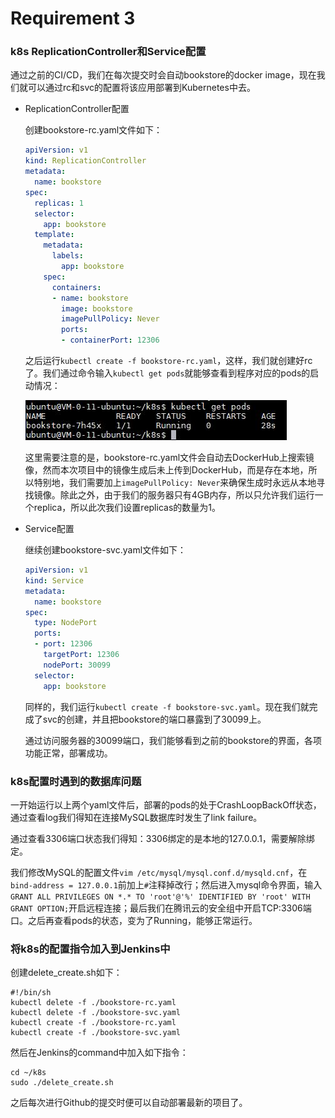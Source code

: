# Requirement 3

### k8s ReplicationController和Service配置

通过之前的CI/CD，我们在每次提交时会自动bookstore的docker image，现在我们就可以通过rc和svc的配置将该应用部署到Kubernetes中去。

- ReplicationController配置

  创建bookstore-rc.yaml文件如下：

  ```yaml
  apiVersion: v1
  kind: ReplicationController
  metadata:
    name: bookstore
  spec:
    replicas: 1
    selector:
      app: bookstore
    template:
      metadata:
        labels:
          app: bookstore
      spec:
        containers:
        - name: bookstore
          image: bookstore
          imagePullPolicy: Never
          ports:
          - containerPort: 12306
  ```

  之后运行`kubectl create -f bookstore-rc.yaml`，这样，我们就创建好rc了。我们通过命令输入`kubectl get pods`就能够查看到程序对应的pods的启动情况：

  ![](./image/get_pods.jpg)

  这里需要注意的是，bookstore-rc.yaml文件会自动去DockerHub上搜索镜像，然而本次项目中的镜像生成后未上传到DockerHub，而是存在本地，所以特别地，我们需要加上`imagePullPolicy: Never`来确保生成时永远从本地寻找镜像。除此之外，由于我们的服务器只有4GB内存，所以只允许我们运行一个replica，所以此次我们设置replicas的数量为1。

- Service配置

  继续创建bookstore-svc.yaml文件如下：

  ```yaml
  apiVersion: v1
  kind: Service
  metadata:
    name: bookstore
  spec:
    type: NodePort
    ports:
    - port: 12306
      targetPort: 12306
      nodePort: 30099
    selector:
      app: bookstore
  ```

  同样的，我们运行`kubectl create -f bookstore-svc.yaml`。现在我们就完成了svc的创建，并且把bookstore的端口暴露到了30099上。

  通过访问服务器的30099端口，我们能够看到之前的bookstore的界面，各项功能正常，部署成功。

### k8s配置时遇到的数据库问题

一开始运行以上两个yaml文件后，部署的pods的处于CrashLoopBackOff状态，通过查看log我们得知在连接MySQL数据库时发生了link failure。

通过查看3306端口状态我们得知：3306绑定的是本地的127.0.0.1，需要解除绑定。

我们修改MySQL的配置文件`vim /etc/mysql/mysql.conf.d/mysqld.cnf`，在`bind-address = 127.0.0.1`前加上`#`注释掉改行；然后进入mysql命令界面，输入`GRANT ALL PRIVILEGES ON *.* TO 'root'@'%' IDENTIFIED BY 'root' WITH GRANT OPTION;`开启远程连接；最后我们在腾讯云的安全组中开启TCP:3306端口。之后再查看pods的状态，变为了Running，能够正常运行。

### 将k8s的配置指令加入到Jenkins中

创建delete_create.sh如下：

```shell
#!/bin/sh
kubectl delete -f ./bookstore-rc.yaml
kubectl delete -f ./bookstore-svc.yaml
kubectl create -f ./bookstore-rc.yaml
kubectl create -f ./bookstore-svc.yaml
```

然后在Jenkins的command中加入如下指令：

```shell
cd ~/k8s
sudo ./delete_create.sh
```

之后每次进行Github的提交时便可以自动部署最新的项目了。

